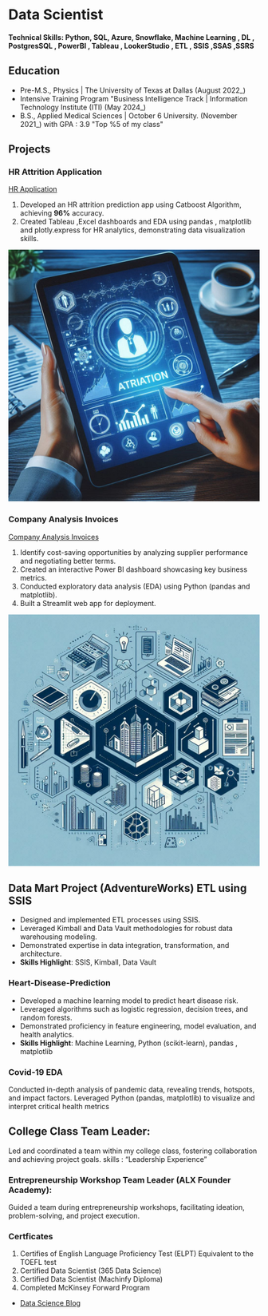 # Data Scientist

#### Technical Skills: Python, SQL, Azure, Snowflake, Machine Learning , DL , PostgresSQL , PowerBI , Tableau , LookerStudio , ETL , SSIS ,SSAS ,SSRS

## Education
- Pre-M.S., Physics | The University of Texas at Dallas (August 2022_)								       		
- Intensive Training Program  "Business Intelligence Track | Information Technology Institute (ITI) (May 2024_)	 			        		
- B.S., Applied Medical Sciences | October 6 University.  (November 2021_)  with GPA : 3.9 "Top %5 of my class"

## Projects
### HR Attrition Application
[HR Application](https://hrattritionprediction.streamlit.app/)
1. Developed an HR attrition prediction app using Catboost Algorithm, achieving **96%** accuracy.
2. Created Tableau ,Excel dashboards and EDA using pandas , matplotlib and plotly.express for HR analytics, demonstrating data visualization skills.

![Attrition HR ](/img/attrition.jpeg)

### Company Analysis Invoices
[Company Analysis Invoices](https://companysales-analysis.streamlit.app/)
1. Identify cost-saving opportunities by analyzing supplier performance and negotiating better terms.
2. Created an interactive Power BI dashboard showcasing key business metrics.
3. Conducted exploratory data analysis (EDA) using Python (pandas and matplotlib).
4. Built a Streamlit web app for deployment.

![Company Analysis](/img/company.jpeg)

## Data Mart Project (AdventureWorks) ETL using SSIS
- Designed and implemented ETL processes using SSIS.
- Leveraged Kimball and Data Vault methodologies for robust data warehousing modeling.
- Demonstrated expertise in data integration, transformation, and architecture.
- **Skills Highlight**: SSIS, Kimball, Data Vault

### Heart-Disease-Prediction
- Developed a machine learning model to predict heart disease risk.
- Leveraged algorithms such as logistic regression, decision trees, and random forests.
- Demonstrated proficiency in feature engineering, model evaluation, and health analytics.
- **Skills Highlight**: Machine Learning, Python (scikit-learn), pandas , matplotlib

### Covid-19 EDA
Conducted in-depth analysis of pandemic data, revealing trends, hotspots, and impact factors.
Leveraged Python (pandas, matplotlib) to visualize and interpret critical health metrics


## College Class Team Leader:
Led and coordinated a team within my college class, fostering collaboration and achieving project goals.
skills : “Leadership Experience” 
### Entrepreneurship Workshop Team Leader (ALX Founder Academy):
Guided a team during entrepreneurship workshops, facilitating ideation, problem-solving, and project execution.

### Certficates
1. Certifies of English Language Proficiency Test (ELPT) Equivalent
to the TOEFL test
2. Certified Data Scientist (365 Data Science)
3. Certified Data Scientist (Machinfy Diploma)
4. Completed McKinsey Forward Program


- [Data Science Blog](https://medium.com/@khaledgama4)
